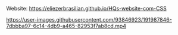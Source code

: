 Website: https://eliezerbrasilian.github.io/HQs-website-com-CSS

https://user-images.githubusercontent.com/93846923/191987846-7dbbba97-6c14-4db9-a465-82953f7ab8cd.mp4

